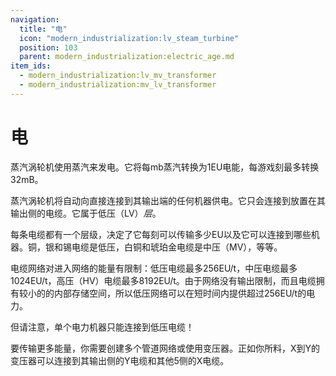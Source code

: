 ```yaml
---
navigation:
  title: "电"
  icon: "modern_industrialization:lv_steam_turbine"
  position: 103
  parent: modern_industrialization:electric_age.md
item_ids:
  - modern_industrialization:lv_mv_transformer
  - modern_industrialization:mv_lv_transformer
---
```


# 电

蒸汽涡轮机使用蒸汽来发电。它将每mb蒸汽转换为1EU电能，每游戏刻最多转换32mB。

<Recipe id="modern_industrialization:electric_age/machine/steam_turbine_asbl" />

蒸汽涡轮机将自动向直接连接到其输出端的任何机器供电。它只会连接到放置在其输出侧的电缆。它属于低压（LV）*层*。

每条电缆都有一个层级，决定了它每刻可以传输多少EU以及它可以连接到哪些机器。铜，银和锡电缆是低压，白铜和琥珀金电缆是中压（MV），等等。

电缆网络对进入网络的能量有限制：低压电缆最多256EU/t，中压电缆最多1024EU/t，高压（HV）电缆最多8192EU/t。由于网络没有输出限制，而且电缆拥有较小的的内部存储空间，所以低压网络可以在短时间内提供超过256EU/t的电力。

但请注意，单个电力机器只能连接到低压电缆！

要传输更多能量，你需要创建多个管道网络或使用变压器。正如你所料，X到Y的变压器可以连接到其输出侧的Y电缆和其他5侧的X电缆。



<Recipe id="modern_industrialization:electric_age/transformer/lv_mv/up_asbl" />

<Recipe id="modern_industrialization:electric_age/transformer/lv_mv/down_asbl" />

